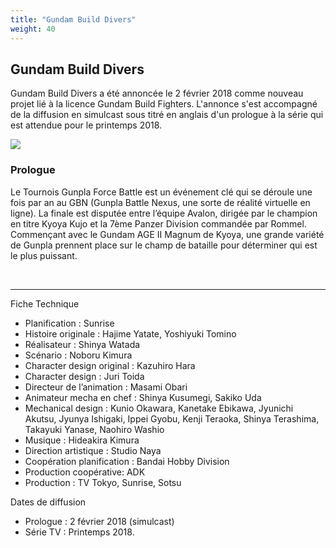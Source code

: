```yaml
---
title: "Gundam Build Divers"
weight: 40
---
```


Gundam Build Divers
-------------------


Gundam Build Divers a été annoncée le 2 février 2018 comme nouveau projet lié à la licence Gundam Build Fighters. L'annonce s'est accompagné de la diffusion en simulcast sous titré en anglais d'un prologue à la série qui est attendue pour le printemps 2018. 



![](/images/stories/saga/gundambd/gundambuilddivers.jpg)


### Prologue


Le Tournois Gunpla Force Battle est un événement clé qui se déroule une fois par an au GBN (Gunpla Battle Nexus, une sorte de réalité virtuelle en ligne). La finale est disputée entre l’équipe Avalon, dirigée par le champion en titre Kyoya Kujo et la 7ème Panzer Division commandée par Rommel. Commençant avec le Gundam AGE II Magnum de Kyoya, une grande variété de Gunpla prennent place sur le champ de bataille pour déterminer qui est le plus puissant.


 




---


Fiche Technique 


* Planification : Sunrise
* Histoire originale : Hajime Yatate, Yoshiyuki Tomino
* Réalisateur : Shinya Watada
* Scénario : Noboru Kimura
* Character design original : Kazuhiro Hara
* Character design : Juri Toida
* Directeur de l’animation : Masami Obari
* Animateur mecha en chef : Shinya Kusumegi, Sakiko Uda
* Mechanical design : Kunio Okawara, Kanetake Ebikawa, Jyunichi Akutsu, Jyunya Ishigaki, Ippei Gyobu, Kenji Teraoka, Shinya Terashima, Takayuki Yanase, Naohiro Washio
* Musique : Hideakira Kimura
* Direction artistique : Studio Naya
* Coopération planification : Bandai Hobby Division
* Production coopérative: ADK
* Production : TV Tokyo, Sunrise, Sotsu


Dates de diffusion


* Prologue : 2 février 2018 (simulcast)
* Série TV : Printemps 2018.
